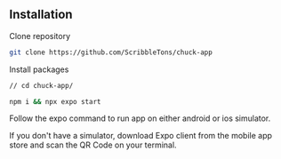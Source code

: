
## Installation

Clone repository
```sh
git clone https://github.com/ScribbleTons/chuck-app
```

Install packages

```sh
// cd chuck-app/

npm i && npx expo start
```


Follow the expo command to run app on either android or ios simulator.

If you don't have a simulator, download Expo client from the mobile app store and scan the QR Code on your terminal.
